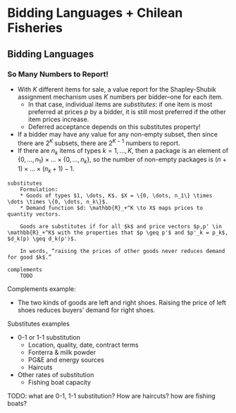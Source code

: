 # Bidding Languages + Chilean Fisheries

## Bidding Languages

### So Many Numbers to Report!

* With $K$ different items for sale, a value report for the Shapley-Shubik assignment mechanism uses $K$ numbers per bidder–one for each item. 
    * In that case, individual items are _substitutes_: if one item is most preferred at prices $p$ by a bidder, it is still most preferred if the other item prices increase. 
    * Deferred acceptance depends on this substitutes property! 
* If a bidder may have any value for any non-empty subset, then since there are $2^K$ subsets, there are $2^{K-1}$ numbers to report. 
* If there are $n_k$ items of types $k = 1, \dots, K$, then a package is an element of $\{0, \dots, n_1\} \times \dots \times \{0, \dots, n_k\}$, so the number of non-empty packages is $(n+1) \times \dots \times (n_k + 1) - 1$.

```{glossary}
substitutes
    Formulation: 
    * Goods of types $1, \dots, K$. $X = \{0, \dots, n_1\} \times \dots \times \{0, \dots, n_k\}$.
    * Demand function $d: \mathbb{R}_+^K \to X$ maps prices to quantity vectors.

    Goods are substitutes if for all $k$ and price vectors $p,p' \in \mathbb{R}_+^K$ with the properties that $p \geq p'$ and $p'_k = p_k$, $d_k(p) \geq d_k(p')$. 

    In words, “raising the prices of other goods never reduces demand for good $k$.” 

complements
    TODO
```

Complements example:
* The two kinds of goods are left and right shoes. Raising the price of left shoes reduces buyers’ demand for right shoes.

Substitutes examples
* 0-1 or 1-1 substitution
    * Location, quality, date, contract terms 
    * Fonterra & milk powder
    * PG&E and energy sources 
    * Haircuts
* Other rates of substitution  
    * Fishing boat capacity




TODO: what are 0-1, 1-1 substitution? How are haircuts? how are fishing boats?



